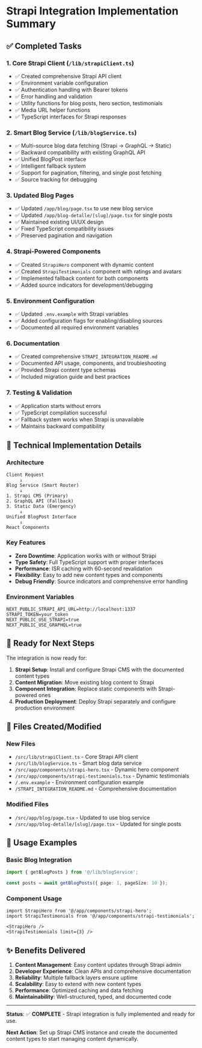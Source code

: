 # Strapi Integration Implementation Summary

## ✅ Completed Tasks

### 1. Core Strapi Client (`/lib/strapiClient.ts`)

- ✅ Created comprehensive Strapi API client
- ✅ Environment variable configuration
- ✅ Authentication handling with Bearer tokens
- ✅ Error handling and validation
- ✅ Utility functions for blog posts, hero section, testimonials
- ✅ Media URL helper functions
- ✅ TypeScript interfaces for Strapi responses

### 2. Smart Blog Service (`/lib/blogService.ts`)

- ✅ Multi-source blog data fetching (Strapi → GraphQL → Static)
- ✅ Backward compatibility with existing GraphQL API
- ✅ Unified BlogPost interface
- ✅ Intelligent fallback system
- ✅ Support for pagination, filtering, and single post fetching
- ✅ Source tracking for debugging

### 3. Updated Blog Pages

- ✅ Updated `/app/blog/page.tsx` to use new blog service
- ✅ Updated `/app/blog-detalle/[slug]/page.tsx` for single posts
- ✅ Maintained existing UI/UX design
- ✅ Fixed TypeScript compatibility issues
- ✅ Preserved pagination and navigation

### 4. Strapi-Powered Components

- ✅ Created `StrapiHero` component with dynamic content
- ✅ Created `StrapiTestimonials` component with ratings and avatars
- ✅ Implemented fallback content for both components
- ✅ Added source indicators for development/debugging

### 5. Environment Configuration

- ✅ Updated `.env.example` with Strapi variables
- ✅ Added configuration flags for enabling/disabling sources
- ✅ Documented all required environment variables

### 6. Documentation

- ✅ Created comprehensive `STRAPI_INTEGRATION_README.md`
- ✅ Documented API usage, components, and troubleshooting
- ✅ Provided Strapi content type schemas
- ✅ Included migration guide and best practices

### 7. Testing & Validation

- ✅ Application starts without errors
- ✅ TypeScript compilation successful
- ✅ Fallback system works when Strapi is unavailable
- ✅ Maintains backward compatibility

## 🔧 Technical Implementation Details

### Architecture

```
Client Request
     ↓
Blog Service (Smart Router)
     ↓
1. Strapi CMS (Primary)
2. GraphQL API (Fallback)
3. Static Data (Emergency)
     ↓
Unified BlogPost Interface
     ↓
React Components
```

### Key Features

- **Zero Downtime**: Application works with or without Strapi
- **Type Safety**: Full TypeScript support with proper interfaces
- **Performance**: ISR caching with 60-second revalidation
- **Flexibility**: Easy to add new content types and components
- **Debug Friendly**: Source indicators and comprehensive error handling

### Environment Variables

```env
NEXT_PUBLIC_STRAPI_API_URL=http://localhost:1337
STRAPI_TOKEN=your_token
NEXT_PUBLIC_USE_STRAPI=true
NEXT_PUBLIC_USE_GRAPHQL=true
```

## 🎯 Ready for Next Steps

The integration is now ready for:

1. **Strapi Setup**: Install and configure Strapi CMS with the documented content types
2. **Content Migration**: Move existing blog content to Strapi
3. **Component Integration**: Replace static components with Strapi-powered ones
4. **Production Deployment**: Deploy Strapi separately and configure production environment

## 📁 Files Created/Modified

### New Files

- `/src/lib/strapiClient.ts` - Core Strapi API client
- `/src/lib/blogService.ts` - Smart blog data service
- `/src/app/components/strapi-hero.tsx` - Dynamic hero component
- `/src/app/components/strapi-testimonials.tsx` - Dynamic testimonials
- `/.env.example` - Environment configuration example
- `/STRAPI_INTEGRATION_README.md` - Comprehensive documentation

### Modified Files

- `/src/app/blog/page.tsx` - Updated to use blog service
- `/src/app/blog-detalle/[slug]/page.tsx` - Updated for single posts

## 🚀 Usage Examples

### Basic Blog Integration

```typescript
import { getBlogPosts } from '@/lib/blogService';

const posts = await getBlogPosts({ page: 1, pageSize: 10 });
```

### Component Usage

```tsx
import StrapiHero from '@/app/components/strapi-hero';
import StrapiTestimonials from '@/app/components/strapi-testimonials';

<StrapiHero />
<StrapiTestimonials limit={3} />
```

## ✨ Benefits Delivered

1. **Content Management**: Easy content updates through Strapi admin
2. **Developer Experience**: Clean APIs and comprehensive documentation
3. **Reliability**: Multiple fallback layers ensure uptime
4. **Scalability**: Easy to extend with new content types
5. **Performance**: Optimized caching and data fetching
6. **Maintainability**: Well-structured, typed, and documented code

---

**Status**: ✅ **COMPLETE** - Strapi integration is fully implemented and ready for use.

**Next Action**: Set up Strapi CMS instance and create the documented content types to start managing content dynamically.
